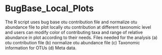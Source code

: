 # BugBase_Local_Plots
The R script uses bug base otu contribution file and normalize otu abundance file to plot locally otu contribution at different taxonomic level and users can modify color of contributing taxa and range of relative abundance in plot according to their needs. 
Files needed for the analysis (a) otu contribution file (b) normalize otu abundance file (c) Taxonomic information for OTUs (d) Meta data. 
